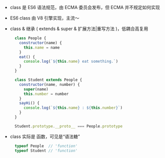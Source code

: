 - class 是 ES6 语法规范，由 ECMA 委员会发布，但 ECMA 并不规定如何实现

- ES6 class 由 V8 引擎实现，主流～

- class & 继承 ( extends & super & 扩展方法|重写方法 )，低耦合高复用

  ```js
    class People {
      constructor(name) {
        this.name = name
      }
      eat() {
        console.log(`${this.name} eat something.`)
      }
    }

    class Student extends People {
      constructor(name, number) {
        super(name)
        this.number = number
      }
      sayHi() {
        console.log(`${this.name} : ${this.number}`)
      }
    }

    Student.prototype.__proto__ === People.prototype
  ```

- class 实际是 函数，可见是“语法糖”

  ```js
    typeof People  // 'function'
    typeof Student // 'function'
  ```
